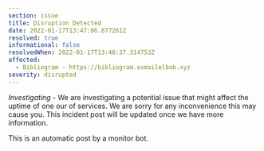 ```yaml
---
section: issue
title: Disruption Detected
date: 2022-01-17T13:47:06.877261Z
resolved: true
informational: false
resolvedWhen: 2022-01-17T13:48:37.314753Z
affected:
  - Bibliogram - https://bibliogram.esmailelbob.xyz
severity: disrupted
---
```

*Investigating* - We are investigating a potential issue that might affect the uptime of one our of services. We are sorry for any inconvenience this may cause you. This incident post will be updated once we have more information.

This is an automatic post by a monitor bot.
        